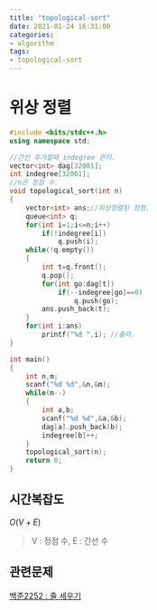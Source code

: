 ```yaml
---
title: "topological-sort"
date: 2021-01-24 16:31:00
categories:
- algorithm
tags:
- topological-sort
---
```


<!-- more -->

# 위상 정렬

```c++
#include <bits/stdc++.h>
using namespace std;

//간선 추가할때 indegree 관리.
vector<int> dag[32001];
int indegree[32001];
//n은 정점 수.
void topological_sort(int n)
{
    vector<int> ans;//위상정렬된 정점.
    queue<int> q;
    for(int i=1;i<=n;i++)
        if(!indegree[i])
            q.push(i);
    while(!q.empty())
    {
        int t=q.front();
        q.pop();
        for(int go:dag[t])
            if(--indegree[go]==0)
                q.push(go);
        ans.push_back(t);
    }
    for(int i:ans)
        printf("%d ",i); //출력.
}

int main()
{
    int n,m;
    scanf("%d %d",&n,&m);
    while(m--)
    {
        int a,b;
        scanf("%d %d",&a,&b);
        dag[a].push_back(b);
        indegree[b]++;
    }
    topological_sort(n);
    return 0;
}
```

## 시간복잡도

$O(V+E)$

> V : 정점 수, E : 간선 수



## 관련문제

[백준2252 : 줄 세우기](https://www.acmicpc.net/problem/2252)